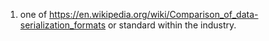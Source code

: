 1. one of https://en.wikipedia.org/wiki/Comparison_of_data-serialization_formats or standard within the industry.
